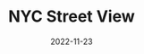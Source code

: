 ---
weight: 5
images:
- https://xdavidchen.com/zh-tw/p/%E5%9C%A8%E6%99%82%E4%BB%A3%E5%BB%A3%E5%A0%B4%E7%99%BE%E7%B1%B3%E8%A1%9D%E5%88%BA/building_hub873f445ad48b7560f07448afcfbf6e0_13318539_1024x0_resize_q75_box.jpg
- https://xdavidchen.com/p/close-those-tabs/close-those-tabs_hub873f445ad48b7560f07448afcfbf6e0_6841003_1600x0_resize_q75_box.jpg
title: NYC Street View
date: 2022-11-23
tags:
- archive # all posts
- work
- shotoniphone
- building
- usa
- newyork
---